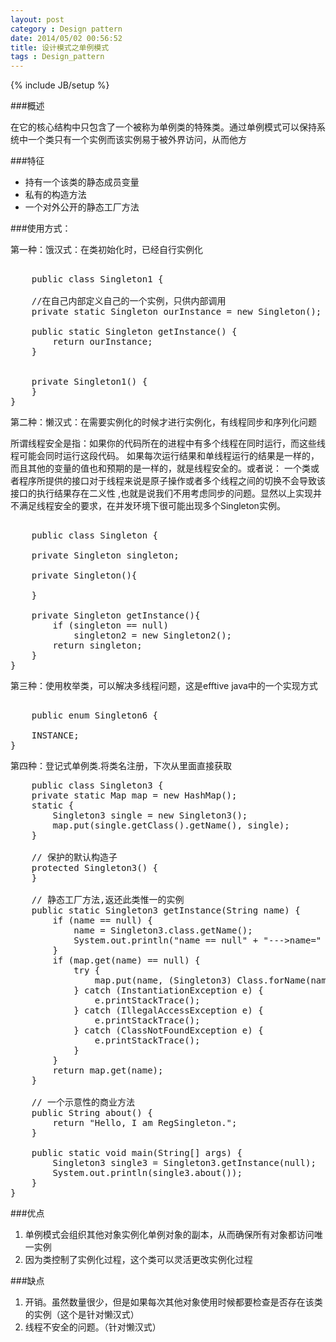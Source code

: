 ```yaml
---
layout: post
category : Design pattern
date: 2014/05/02 00:56:52 
title: 设计模式之单例模式
tags : Design_pattern
---
```

{% include JB/setup %}

###概述

在它的核心结构中只包含了一个被称为单例类的特殊类。通过单例模式可以保持系统中一个类只有一个实例而该实例易于被外界访问，从而他方

###特征

* 持有一个该类的静态成员变量
* 私有的构造方法
* 一个对外公开的静态工厂方法

###使用方式：



第一种：饿汉式：在类初始化时，已经自行实例化

<pre class="brush: java;">

    public class Singleton1 {

    //在自己内部定义自己的一个实例，只供内部调用
    private static Singleton ourInstance = new Singleton();

    public static Singleton getInstance() {
        return ourInstance;
    }


    private Singleton1() {
    }
}
</pre>

第二种：懒汉式：在需要实例化的时候才进行实例化，有线程同步和序列化问题

所谓线程安全是指：如果你的代码所在的进程中有多个线程在同时运行，而这些线程可能会同时运行这段代码。
如果每次运行结果和单线程运行的结果是一样的，而且其他的变量的值也和预期的是一样的，就是线程安全的。或者说：
一个类或者程序所提供的接口对于线程来说是原子操作或者多个线程之间的切换不会导致该接口的执行结果存在二义性
,也就是说我们不用考虑同步的问题。显然以上实现并不满足线程安全的要求，在并发环境下很可能出现多个Singleton实例。

<pre class="brush: java;">

    public class Singleton {

    private Singleton singleton;

    private Singleton(){

    }

    private Singleton getInstance(){
        if (singleton == null)
            singleton2 = new Singleton2();
        return singleton;
    }
}
</pre>

第三种：使用枚举类，可以解决多线程问题，这是efftive java中的一个实现方式

<pre class="brush: java;">
    
    public enum Singleton6 {
    
    INSTANCE;
}
</pre>

第四种：登记式单例类.将类名注册，下次从里面直接获取


<pre class="brush: java;">
    public class Singleton3 {
    private static Map<String, Singleton3> map = new HashMap<String, Singleton3>();
    static {
        Singleton3 single = new Singleton3();
        map.put(single.getClass().getName(), single);
    }

    // 保护的默认构造子
    protected Singleton3() {
    }

    // 静态工厂方法,返还此类惟一的实例
    public static Singleton3 getInstance(String name) {
        if (name == null) {
            name = Singleton3.class.getName();
            System.out.println("name == null" + "--->name=" + name);
        }
        if (map.get(name) == null) {
            try {
                map.put(name, (Singleton3) Class.forName(name).newInstance());
            } catch (InstantiationException e) {
                e.printStackTrace();
            } catch (IllegalAccessException e) {
                e.printStackTrace();
            } catch (ClassNotFoundException e) {
                e.printStackTrace();
            }
        }
        return map.get(name);
    }

    // 一个示意性的商业方法
    public String about() {
        return "Hello, I am RegSingleton.";
    }

    public static void main(String[] args) {
        Singleton3 single3 = Singleton3.getInstance(null);
        System.out.println(single3.about());
    }
}
</pre>

###优点

1. 单例模式会组织其他对象实例化单例对象的副本，从而确保所有对象都访问唯一实例
2. 因为类控制了实例化过程，这个类可以灵活更改实例化过程

###缺点

1. 开销。虽然数量很少，但是如果每次其他对象使用时候都要检查是否存在该类的实例（这个是针对懒汉式）
2. 线程不安全的问题。（针对懒汉式）

